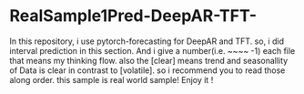# RealSample1Pred-DeepAR-TFT-
In this repository, i use pytorch-forecasting for DeepAR and TFT. so, i did interval prediction in this section.
And i give a number(i.e. ~~~~ -1) each file that means my thinking flow. also the [clear] means trend and seasonallity of Data is clear in contrast to [volatile]. so i recommend you to read those along order.
this sample is real world sample!
Enjoy it !
